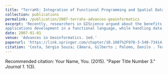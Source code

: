 ```yaml
---
title: "TerraHS: Integration of Functional Programming and Spatial Databases for GIS Application Development"
collection: publications
permalink: /publication/2007-terrahs-advances-geoinformatics
excerpt: 'Recently, researchers in GIScience argued about the benefits on using functional programming for geospatial application development and prototyping of novel ideas. This paper presents an application that interfaces a functional language with a spatial database. It enables developing GIS
applications development in a functional language, while handling data are in a spatial database. We used this application develop a Map Algebra, that shows the benefits on using this paradigm in GIScience. Our work shows there are many gains in using a functional language, especially Haskell, to write concise and expressive GIS applications. The TerraHS application allows a good compromise between the expressive power of a functional language, and the data handling facilities of an imperative language.'
date: 2007-01-01
venue: 'Advances in Geoinformatics. 1ed.'
paperurl: 'https://link.springer.com/chapter/10.1007%2F978-3-540-73414-7_8'
citation: 'Costa, Sérgio Souza; Câmara, Gilberto ; Palomo, Danilo . TerraHS: Integration of Functional Programming and Spatial Databases for GIS Application Development. In: Davis, Clodoveu A.D. Jr.; Monteiro, Antonio M.V.M.. (Org.). Advances in Geoinformatics. 1ed.: Springer Berlin Heidelberg, 2007, v. , p. 127-149'
---
```



Recommended citation: Your Name, You. (2015). "Paper Title Number 3." <i>Journal 1</i>. 1(3).